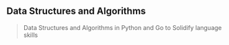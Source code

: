## Data Structures and Algorithms

> Data Structures and Algorithms in Python and Go to Solidify language skills

